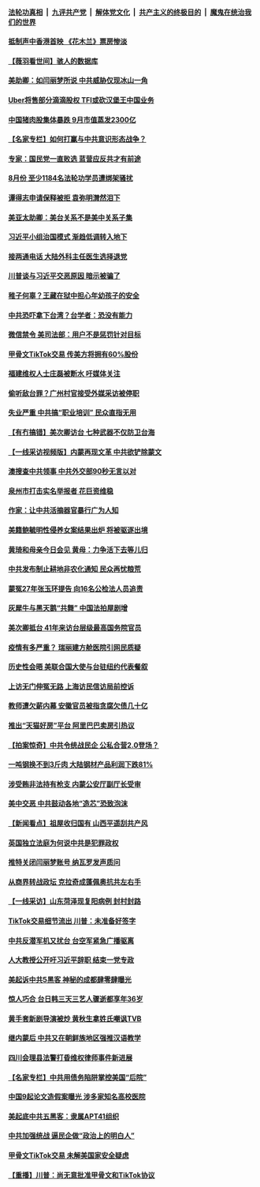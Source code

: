 ####  [法轮功真相](../../../../basic/blob/master/README.md?t=09180702) &nbsp;|&nbsp; [九评共产党](../../../../9ping.md/blob/master/README.md?t=09180702) &nbsp;|&nbsp; [解体党文化](../../../../jtdwh.md/blob/master/README.md?t=09180702)  &nbsp;|&nbsp; [共产主义的终极目的](../../../../gczydzjmd.md/blob/master/README.md?t=09180702) &nbsp;|&nbsp; [魔鬼在统治我们的世界](../../../../mgztzwmdsj.md/blob/master/README.md?t=09180702) 

#### [抵制声中香港首映 《花木兰》票房惨淡](../pages/nsc413/n12411642.md?t=09180702) 

#### [【薇羽看世间】骇人的数据库](../pages/nsc413/n12411693.md?t=09180702) 

#### [美助卿：如闫丽梦所说 中共威胁仅现冰山一角](../pages/nsc413/n12411603.md?t=09180702) 

#### [Uber将售部分滴滴股权 TFI或砍汉堡王中国业务](../pages/nsc413/n12411522.md?t=09180702) 

#### [中国猪肉股集体暴跌 9月市值蒸发2300亿](../pages/nsc413/n12411374.md?t=09180702) 

#### [【名家专栏】如何打赢与中共意识形态战争？](../pages/nsc413/n12409385.md?t=09180702) 

#### [专家：国民党一直败选 蓝营应反共才有前途](../pages/nsc413/n12373281.md?t=09180702) 

#### [8月份 至少1184名法轮功学员遭绑架骚扰](../pages/nsc413/n12410507.md?t=09180702) 

#### [谭得志申请保释被拒 袁弥明潸然泪下](../pages/nsc413/n12411470.md?t=09180702) 

#### [美亚太助卿：美台关系不是美中关系子集](../pages/nsc413/n12411481.md?t=09180702) 

#### [习近平小组治国模式 渐趋低调转入地下](../pages/nsc413/n12411544.md?t=09180702) 

#### [接两通电话 大陆外科主任医生选择退党](../pages/nsc413/n12407645.md?t=09180702) 

#### [川普谈与习近平交恶原因 暗示被骗了](../pages/nsc413/n12411507.md?t=09180702) 

#### [稚子何辜？王藏在狱中担心年幼孩子的安全](../pages/nsc413/n12411480.md?t=09180702) 

#### [中共恐吓拿下台湾？台学者：恐没有能力](../pages/nsc413/n12410683.md?t=09180702) 

#### [微信禁令 美司法部：用户不是惩罚针对目标](../pages/nsc413/n12411017.md?t=09180702) 

#### [甲骨文TikTok交易 传美方将拥有60%股份](../pages/nsc413/n12411439.md?t=09180702) 

#### [福建维权人士庄磊被断水 吁媒体关注](../pages/nsc413/n12411399.md?t=09180702) 

#### [偷听敌台罪？广州村官接受外媒采访被停职](../pages/nsc413/n12411168.md?t=09180702) 

#### [失业严重 中共搞“职业培训” 民众直指无用](../pages/nsc413/n12411146.md?t=09180702) 

#### [【有冇搞错】美次卿访台 七种武器不仅防卫台海](../pages/nsc413/n12411078.md?t=09180702) 

#### [【一线采访视频版】内蒙再现文革 中共欲铲除蒙文](../pages/nsc413/n12407425.md?t=09180702) 

#### [澳搜查中共领事 中共外交部90秒无言以对](../pages/nsc413/n12411209.md?t=09180702) 

#### [泉州市打击实名举报者 花巨资维稳](../pages/nsc413/n12411001.md?t=09180702) 

#### [作家：让中共活摘器官暴行广为人知](../pages/nsc413/n12408359.md?t=09180702) 

#### [美籍鲍毓明性侵养女案结果出炉 将被驱逐出境](../pages/nsc413/n12410256.md?t=09180702) 

#### [黄琦和母亲今日会见 黄母：力争活下去等儿归](../pages/nsc413/n12410651.md?t=09180702) 

#### [中共发布制止耕地非农化通知 民众再忧粮荒](../pages/nsc413/n12410637.md?t=09180702) 

#### [蒙冤27年张玉环提告 向16名公检法人员追责](../pages/nsc413/n12410575.md?t=09180702) 

#### [灰犀牛与黑天鹅“共舞” 中国法拍屋剧增](../pages/nsc413/n12410614.md?t=09180702) 

#### [美次卿抵台 41年来访台层级最高国务院官员](../pages/nsc413/n12409968.md?t=09180702) 

#### [疫情有多严重？ 瑞丽建方舱医院引网民质疑](../pages/nsc413/n12410198.md?t=09180702) 

#### [历史性会晤 美联合国大使与台驻纽约代表餐叙](../pages/nsc413/n12410391.md?t=09180702) 

#### [上访无门伸冤无路 上海访民信访局前控诉](../pages/nsc413/n12410052.md?t=09180702) 

#### [教师遭欠薪内幕 安徽官员被指贪腐欠债几十亿](../pages/nsc413/n12409927.md?t=09180702) 

#### [推出“天猫好房”平台 阿里巴巴卖房引热议](../pages/nsc413/n12409887.md?t=09180702) 

#### [【拍案惊奇】中共令统战民企 公私合营2.0登场？](../pages/nsc413/n12409895.md?t=09180702) 

#### [一吨钢换不到3斤肉 大陆钢材产品利润下跌81%](../pages/nsc413/n12409922.md?t=09180702) 

#### [涉受贿非法持有枪支 内蒙公安厅副厅长受审](../pages/nsc413/n12409592.md?t=09180702) 

#### [美中交恶 中共鼓动各地“造芯”恐致泡沫](../pages/nsc413/n12409731.md?t=09180702) 

#### [【新闻看点】祖屋收归国有 山西平遥刮共产风](../pages/nsc413/n12409137.md?t=09180702) 

#### [英国独立法庭为何说中共是犯罪政权](../pages/nsc413/n12406190.md?t=09180702) 

#### [推特关闭闫丽梦账号 纳瓦罗发声质问](../pages/nsc413/n12408908.md?t=09180702) 

#### [从商界转战政坛 克拉奇成蓬佩奥抗共左右手](../pages/nsc413/n12409643.md?t=09180702) 

#### [【一线采访】山东菏泽现复阳病例 封村封路](../pages/nsc413/n12408697.md?t=09180702) 


#### [TikTok交易细节流出 川普：未准备好签字](../pages/nsc413/n12409580.md?t=09180702) 

#### [中共反潜军机又扰台 台空军紧急广播驱离](../pages/nsc413/n12409565.md?t=09180702) 

#### [人大教授公开吁习近平辞职 结束一党专政](../pages/nsc413/n12408991.md?t=09180702) 

#### [美起诉中共5黑客 神秘的成都肆零肆曝光](../pages/nsc413/n12409135.md?t=09180702) 

#### [惊人巧合 台日韩三天三艺人骤逝都享年36岁](../pages/nsc413/n12408756.md?t=09180702) 

#### [黄手套新剧导演被炒 黄秋生拿姓氏嘲讽TVB](../pages/nsc413/n12409054.md?t=09180702) 

#### [继内蒙后 中共又在朝鲜族地区强推汉语教学](../pages/nsc413/n12408810.md?t=09180702) 

#### [四川会理县法警打昏维权律师事件新进展](../pages/nsc413/n12409139.md?t=09180702) 

#### [【名家专栏】中共用债务陷阱掌控美国“后院”](../pages/nsc413/n12408106.md?t=09180702) 

#### [中国9起论文造假案曝光 涉多家知名高校医院](../pages/nsc413/n12409118.md?t=09180702) 

#### [美起底中共五黑客：隶属APT41组织](../pages/nsc413/n12408979.md?t=09180702) 

#### [中共加强统战 逼民企做“政治上的明白人”](../pages/nsc413/n12409020.md?t=09180702) 

#### [甲骨文TikTok交易 未解美国家安全疑虑](../pages/nsc413/n12409024.md?t=09180702) 

#### [【重播】川普：尚无意批准甲骨文和TikTok协议](../pages/nsc413/n12408871.md?t=09180702) 


